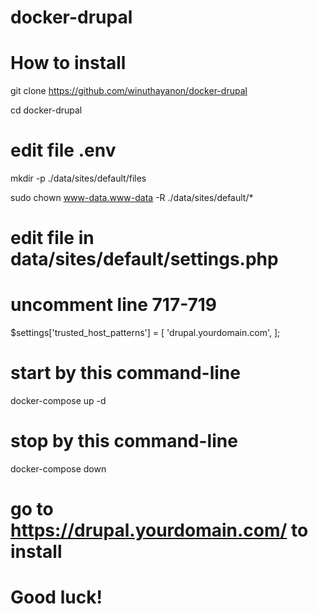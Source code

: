 # docker-drupal
# How to install
git clone https://github.com/winuthayanon/docker-drupal

cd docker-drupal
# edit file .env

mkdir -p ./data/sites/default/files

sudo chown www-data.www-data -R ./data/sites/default/*

# edit file in data/sites/default/settings.php 
# uncomment line 717-719
$settings['trusted_host_patterns'] = [
       'drupal.yourdomain.com',
];

# start by this command-line
docker-compose up -d

# stop by this command-line
docker-compose down

# go to https://drupal.yourdomain.com/ to install
# Good luck!

